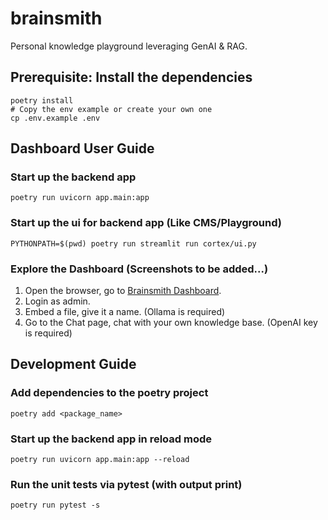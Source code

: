 # brainsmith
Personal knowledge playground leveraging GenAI &amp; RAG.

## Prerequisite: Install the dependencies 
```shell
poetry install
# Copy the env example or create your own one
cp .env.example .env
```

## Dashboard User Guide

### Start up the backend app
```shell
poetry run uvicorn app.main:app
```

### Start up the ui for backend app (Like CMS/Playground)
```shell
PYTHONPATH=$(pwd) poetry run streamlit run cortex/ui.py
```

### Explore the Dashboard (Screenshots to be added...)
1. Open the browser, go to [Brainsmith Dashboard](http://localhost:5701).
2. Login as admin.
3. Embed a file, give it a name. (Ollama is required)
4. Go to the Chat page, chat with your own knowledge base. (OpenAI key is required)

## Development Guide

### Add dependencies to the poetry project
```shell
poetry add <package_name>
```

### Start up the backend app in reload mode
```shell
poetry run uvicorn app.main:app --reload
```

### Run the unit tests via pytest (with output print)
```shell
poetry run pytest -s
```